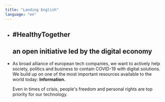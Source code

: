 ```yaml
---
title: "Landing English"
language: "en"
---
```


- ## #HealthyTogether

  ## an open initiative led by the digital economy

- As broad alliance of european tech companies, we want to actively help society, politics and business to contain COVID-19 with digital solutions. We build up on one of the most important resources available to the world today: **Information.**

  Even in times of crisis, people's freedom and personal rights are top priority for our technology.
